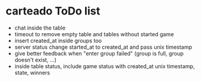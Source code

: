 # carteado ToDo list

* chat inside the table
* timeout to remove empty table and tables without started game
* insert created_at inside groups too
* server status change started_at to created_at and pass unix timestamp
* give better feedback when "enter group failed" (group is full, group doesn't exist, ...)
* inside table status, include game status with created_at unix timestamp, state, winners